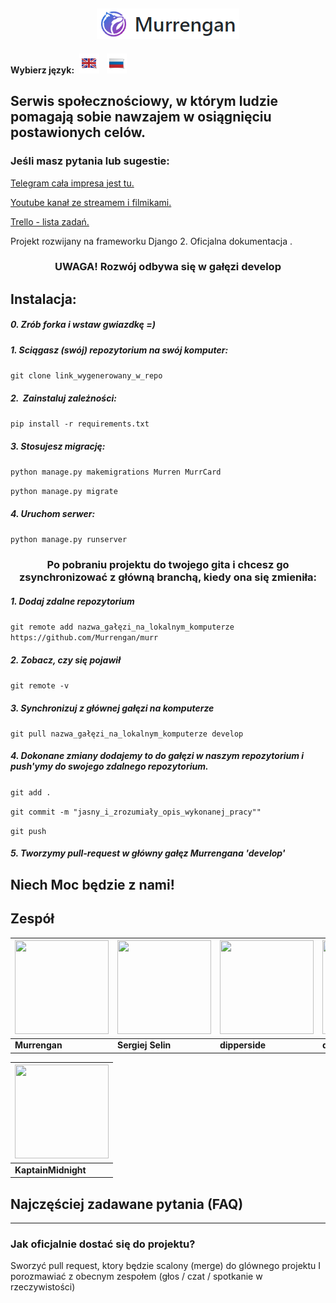 <h2 align="center">
	<img src="../examples/murr-logo.png" title="Murrengan" />
</h2>

**Wybierz język:**&nbsp; [<img src="../examples/en.png" title="Angielski"  />](../en) &nbsp; [<img src="../examples/ru.png" title="Rosyjski"  />](../../../../)

<h2>
Serwis społecznościowy, w którym ludzie pomagają sobie nawzajem w osiągnięciu postawionych celów.
</h2>

<h3>
Jeśli masz pytania lub sugestie:
</h3>

[Telegram cała impresa jest tu.](https://t.me/MurrenganChat) 


[Youtube kanał ze streamem i filmikami.](https://www.youtube.com/murrengan)


[Trello - lista zadań.](https://trello.com/b/yfjytAFU/murrengan) 

Projekt rozwijany na frameworku Django 2. Oficjalna <a ref="https://docs.djangoproject.com"> dokumentacja </a> .

<h3 align="center">
UWAGA! Rozwój odbywa się w gałęzi develop
</h3>

<h2>
Instalacja:
</h2>

##### 0. Zrób forka i wstaw gwiazdkę =)
##### 1. Sciągasz (swój) repozytorium na swój komputer:

`git clone link_wygenerowany_w_repo `


##### 2.  Zainstaluj zależności:

`pip install -r requirements.txt`


##### 3. Stosujesz migrację:

`python manage.py makemigrations Murren MurrCard`

`python manage.py migrate`


##### 4. Uruchom serwer:

`python manage.py runserver`


<h3 align="center">
Po pobraniu projektu do twojego gita i chcesz go zsynchronizować z główną branchą, kiedy ona się zmieniła:
</h3>

##### 1. Dodaj zdalne repozytorium
`git remote add nazwa_gałęzi_na_lokalnym_komputerze https://github.com/Murrengan/murr`

##### 2. Zobacz, czy się pojawił
`git remote -v`

##### 3. Synchronizuj z głównej gałęzi na komputerze
`git pull nazwa_gałęzi_na_lokalnym_komputerze develop`

##### 4. Dokonane zmiany dodajemy to do gałęzi w naszym repozytorium i push'ymy do swojego zdalnego repozytorium.

`git add .`

`git commit -m "jasny_i_zrozumiały_opis_wykonanej_pracy""`

`git push`

##### 5. Tworzymy pull-request w główny gałęz Murrengana 'develop' 


<h2>
Niech Moc będzie z nami!
</h2>

## Zespół

[<img src="https://avatars3.githubusercontent.com/u/40840064?s=460&v=4" width="150" height="150" />](https://github.com/Murrengan)  | [<img src="https://avatars2.githubusercontent.com/u/29122136?s=460&v=4" width="150" height="150" />](https://github.com/selincodes) | [<img src="https://avatars3.githubusercontent.com/u/23295612?s=400&v=4" width="150" height="150" />](https://github.com/dipperside) | [<img src="https://avatars0.githubusercontent.com/u/33005044?s=400&v=4" width="150" height="150" />](https://github.com/das-dev) | [<img src="https://avatars1.githubusercontent.com/u/36997266?s=400&v=4" width="150" height="150" />](https://github.com/jKEeY)
---|---|---|---|---
**Murrengan** | **Sergiej Selin** | **dipperside** | **das-dev** | **jKEeY**



[<img src="https://avatars2.githubusercontent.com/u/35865450?s=400&v=4" width="150" height="150" />](https://github.com/KaptainMidnight)  |
---|
**KaptainMidnight** | 

<h2>
Najczęściej zadawane pytania (FAQ)
</h2>
<hr>
<h3>
Jak oficjalnie dostać się do projektu?
</h3>
Sworzyć pull request, ktory będzie scalony (merge) do glównego projektu I porozmawiać z obecnym zespołem (głos / czat / spotkanie w rzeczywistości)